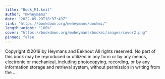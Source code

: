 ```yaml
---
title: "Book_MI.knit"
author: "mwheymans"
date: "2022-09-29T18:37:49Z"
link: "https://bookdown.org/mwheymans/bookmi/"
length_weight: "100%"
cover: "https://bookdown.org/mwheymans/bookmi/images/cover2.png"
pinned: false
---
```


Copyright ©2019 by Heymans and Eekhout All rights reserved. No part of this book may be reproduced or utilized in any form or by any means, electronic or mechanical, including photocopying, recording, or by any information storage and retrieval system, without permission in writing from the ...
